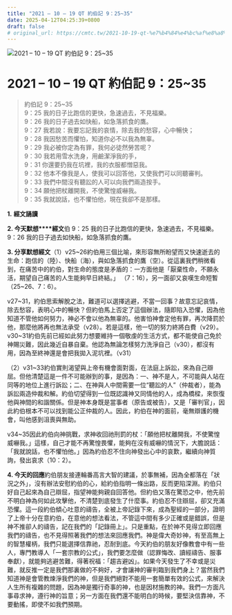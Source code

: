 ```yaml
---
title: "2021 – 10 – 19 QT 約伯記 9：25~35"
date: 2025-04-12T04:25:39+0800
draft: false
# original_url: https://cmtc.tw/2021-10-19-qt-%e7%b4%84%e4%bc%af%e8%a8%98-9%ef%bc%9a2535
---
```


![2021 – 10 – 19 QT 約伯記 9：25~35](/images/qt.jpg   "2021 – 10 – 19 QT 約伯記 9：25~35")

# 2021 – 10 – 19 QT 約伯記 9：25~35

> 約伯記 9：25~35  
> 9：25 我的日子比跑信的更快，急速過去，不見福樂。  
> 9：26 我的日子過去如快船，如急落抓食的鷹。  
> 9：27 我若說：我要忘記我的哀情，除去我的愁容，心中暢快；  
> 9：28 我因愁苦而懼怕，知道你必不以我為無辜。  
> 9：29 我必被你定為有罪，我何必徒然勞苦呢？  
> 9：30 我若用雪水洗身，用鹼潔淨我的手，  
> 9：31 你還要扔我在坑裡，我的衣服都憎惡我。  
> 9：32 他本不像我是人，使我可以回答他，又使我們可以同聽審判。  
> 9：33 我們中間沒有聽訟的人可以向我們兩造按手。  
> 9：34 願他把杖離開我，不使驚惶威嚇我。  
> 9：35 我就說話，也不懼怕他，現在我卻不是那樣。

**1.** **經文誦讀**

**2. 今天默想****經文**伯 9：25 我的日子比跑信的更快，急速過去，不見福樂。  
9：26 我的日子過去如快船，如急落抓食的鷹。

**3. 分享默想經文**（1）v25~26約伯用三個比喻，來形容無所盼望而又快速逝去的生命：跑信的（陸）、快船（海），與如急落抓食的鷹（空）。從這裏我們稍微看到，在痛苦中的約伯，對生命的態度是矛盾的：一方面他是「厭棄性命，不願永活，期望自己痛苦的人生能夠早日終結。」 （7：16），另一面卻又哀嘆生命短暫 （25~26、7：6）。

v27~31，約伯思索解脫之法，難道可以選擇逃避，不當一回事？故意忘記哀情，除去愁容，表明心中的暢快？但約伯馬上否定了這個辦法，隨即陷入恐懼，因為他知道不管他如何努力，神必不會以他為無辜的。他害怕神會定他有罪，再次降罰於他，那麼他將再也無法承受（v28）。若是這樣，他一切的努力終將白費（v29）。v30~31約伯先前已經如此努力想要維持一個敬虔的生活方式，都不能使自己免於神賜災難，因此幾近自暴自棄。他認為無論怎樣努力洗淨自己（v30），都沒有用，因為至終神還是會把我拋入泥坑裡。（v31）

（2）v31~33約伯實則渴望與上帝有機會面對面，在法庭上訴訟，來為自己辯屈。但他清楚這是一件不可能辦到的事，是因為：一、神不是人，不可能與人站在同等的地位上進行訴訟；二、在神與人中間需要一位“聽訟的人”（仲裁者），能為訴訟兩造仲裁和解。約伯切望得到一位既認識神又同情他的人，成為橋樑，來恢復他與神間的和諧關係。但是神本身既是當事者（原告或被告），又是「審判官」，因此約伯根本不可以找到能公正仲裁的人。因此，約伯在神的面前，毫無辯護的機會，叫他感到沮喪與無助。

v34~35因此約伯向神挑戰，求神收回祂刑罰的杖：「願他把杖離開我，不使驚惶威嚇我。」這樣，自己才能不再驚惶畏懼，能夠在沒有威嚇的情況下，大膽說話：「我就說話，也不懼怕他。」因為約伯忍不住向神發出心中的哀歎，繼續向神質詢，發出哀求（10：2）。

**4. 今天的回應**約伯朋友接連輪番高言大智的建議，於事無補，因為全都落在「狀況之外」，沒有辦法安慰約伯的心，給約伯指明一條出路，反而更陷深淵。約伯只好自己起來為自己辯屈，指望神能夠親自回答他。但約伯又落在驚恐之中，他先前不明白神為何如此攻擊他，不清楚到底發生了什麼事。約伯忍不住辯屈，卻又充滿恐懼。這一段約伯傾心吐意的禱告，全被上帝記錄下來，成為聖經的一部分，證明了上帝十分在意約伯，在意他的想法看法，不管這中間有多少正確或是錯誤，但是神不推卻人的禱告，記在我們的「記錄冊上」。只是重點，在於神不見得立即回應我們的禱告，也不見得照著我們的想法來回應我們。神是偉大奇妙神，有至高無上的智慧權柄，我們只能選擇信靠祂，忍耐到底。今天約伯的朋友好像教會中有一些人，專門教導人「一套宗教的公式」，我們要怎麼做（認罪悔改、讀經禱告、服事奉獻），就能夠逃避苦難，得著祝福：「趨吉避凶」。如果今天發生了不幸或是災難，就反推一定是我們那裏做的不夠好，才會讓神的審判臨到我們身上？當然我們知道神是會管教煉淨我們的神，但是我們絕對不能用一套簡單有效的公式，來解決人生所有複雜的問題，因為神是獨行奇事的神，也是因材施教的神。我們一方面凡事尋求神，遵行神的旨意；另一方面在我們還不能明白的時候，要堅決信靠神，不要動搖，即使不如我們預期。